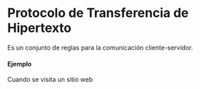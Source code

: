 # Protocolo de Transferencia de Hipertexto

Es un conjunto de reglas para la comunicación cliente-servidor.

#### Ejemplo
Cuando se visita un sitio web

